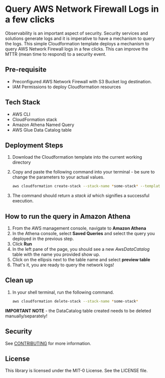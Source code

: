 # Query AWS Network Firewall Logs in a few clicks

Observability is an important aspect of security. Security services and solutions generate logs and it is imperative to have a mechanism to query the logs. This simple Cloudformation template deploys a mechanism to query AWS Network Firewall logs in a few clicks. This can improve the MTTR (mean time to respond) to a security event.

## Pre-requisite

* Preconfigured AWS Network Firewall with S3 Bucket log destination.
* IAM Permissions to deploy Cloudformation resources

## Tech Stack

* AWS CLI
* CloudFormation stack
* Amazon Athena Named Query
* AWS Glue Data Catalog table

## Deployment Steps

1. Download the Cloudformation template into the current working directory
2. Copy and paste the following command into your terminal - be sure to change the parameters to your actual values.

   ```bash
   aws cloudformation create-stack --stack-name *some-stack* --template-body file://query-aws-network-firewall-logs.yml --parameters ParameterKey=AthenaNamedQueryName,ParameterValue=*some-query* ParameterKey=LogBucketName,ParameterValue=*some-bucket* ParameterKey=TableName,ParameterValue=*some-table*
   ```

3. The command should return a *stack id* which signifies a successful execution.

## How to run the query in Amazon Athena

1. From the AWS management console, navigate to **Amazon Athena**
2. In the Athena console, select **Saved Queries** and select the query you deployed in the previous step.
3. Click **Run**
4. In the left pane of the page, you should see a new *AwsDataCatalog* table with the name you provided show up.
5. Click on the ellipsis next to the table name and select **preview table**
6. That's it, you are ready to query the network logs!

## Clean up

1. In your shell terminal, run the following command.

   ```bash
   aws cloudformation delete-stack --stack-name *some-stack*
   ```

**IMPORTANT NOTE** - the DataCatalog table created needs to be deleted manually/separately!

## Security

See [CONTRIBUTING](CONTRIBUTING.md#security-issue-notifications) for more information.

## License

This library is licensed under the MIT-0 License. See the LICENSE file.
